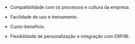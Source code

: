 
- Compatibilidade com os processos e cultura da empresa.
    
- Facilidade de uso e treinamento.
    
- Custo-benefício.
    
- Flexibilidade de personalização e integração com ERP/BI.